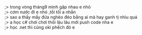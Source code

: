 ;> trong vòng tháng9 mình gặp nhau e nhó<br>
;> cơm nước đi e nhó ,tối tối a nhắn<br>
;> sao a thấy mấy đứa nghèo đéo bằng ai mà hay ganh tị nhìu quá<br>
;> a học c# chơi chơi thôi lâu lâu  mới push code nha e<br>
;> học .net thì cũng oki phếch đó e

